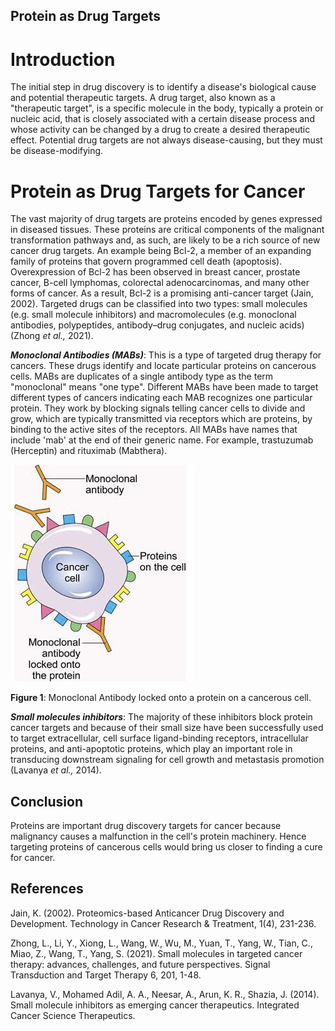 ## **Protein as Drug Targets**

# **Introduction** 

The initial step in drug discovery is to identify a disease's biological cause and potential therapeutic targets. A drug target, also known as a "therapeutic target", is a specific molecule in the body, typically a protein or nucleic acid, that is closely associated with a certain disease process and whose activity can be changed by a drug to create a desired therapeutic effect. Potential drug targets are not always disease-causing, but they must be disease-modifying. 


# **Protein as Drug Targets for Cancer** 

The vast majority of drug targets are proteins encoded by genes expressed in diseased tissues. These proteins are critical components of the malignant transformation pathways and, as such, are likely to be a rich source of new cancer drug targets. An example being Bcl-2, a member of an expanding family of proteins that govern programmed cell death (apoptosis). Overexpression of Bcl-2 has been observed in breast cancer, prostate cancer, B-cell lymphomas, colorectal adenocarcinomas, and many other forms of cancer. As a result, Bcl-2 is a promising anti-cancer target (Jain, 2002). Targeted drugs can be classified into two types: small molecules (e.g. small molecule inhibitors) and macromolecules (e.g. monoclonal antibodies, polypeptides, antibody–drug conjugates, and nucleic acids) (Zhong _et al.,_ 2021).

**_Monoclonal Antibodies (MABs)_**: This is a type of targeted drug therapy for cancers. These drugs identify and locate particular proteins on cancerous cells. MABs are duplicates of a single antibody type as the term "monoclonal" means "one type". Different MABs have been made to target different types of cancers indicating each MAB recognizes one particular protein. They work by blocking signals telling cancer cells to divide and grow, which are typically transmitted via receptors which are proteins, by binding to the active sites of the receptors. All MABs have names that include 'mab' at the end of their generic name. For example, trastuzumab (Herceptin) and rituximab (Mabthera).

![Monoclonal Antibody Image](IMG_5844.jpg)

**Figure 1**: Monoclonal Antibody locked onto a protein on a cancerous cell.

**_Small molecules inhibitors_**: The majority of these inhibitors block protein cancer targets and because of their small size have been successfully used to target extracellular, cell surface ligand-binding receptors, intracellular proteins, and anti-apoptotic proteins, which play an important role in transducing downstream signaling for cell growth and metastasis promotion (Lavanya _et al.,_ 2014).


## **Conclusion** 

Proteins are important drug discovery targets for cancer because malignancy causes a malfunction in the cell's protein machinery. Hence targeting proteins of cancerous cells would bring us closer to finding a cure for cancer.


## **References**

Jain, K. (2002). Proteomics-based Anticancer Drug Discovery and Development. Technology in Cancer Research & Treatment, 1(4), 231-236.

Zhong, L., Li, Y., Xiong, L., Wang, W., Wu, M., Yuan, T., Yang, W., Tian, C., Miao, Z., Wang, T., Yang, S. (2021). Small molecules in targeted cancer therapy: advances, challenges, and future perspectives. Signal Transduction and Target Therapy 6, 201, 1-48.

Lavanya, V., Mohamed Adil, A. A., Neesar, A., Arun, K. R., Shazia, J. (2014). Small molecule inhibitors as emerging cancer therapeutics. Integrated Cancer Science Therapeutics.
